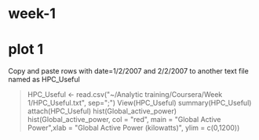 # week-1
# plot 1
Copy and paste rows with date=1/2/2007 and 2/2/2007 to another text file named as HPC_Useful

> HPC_Useful <- read.csv("~/Analytic training/Coursera/Week 1/HPC_Useful.txt", sep=";")
>   View(HPC_Useful)
> summary(HPC_Useful)
> attach(HPC_Useful)
> hist(Global_active_power)
> hist(Global_active_power, col = "red", main = "Global Active Power",xlab = "Global Active Power (kilowatts)", ylim = c(0,1200))
